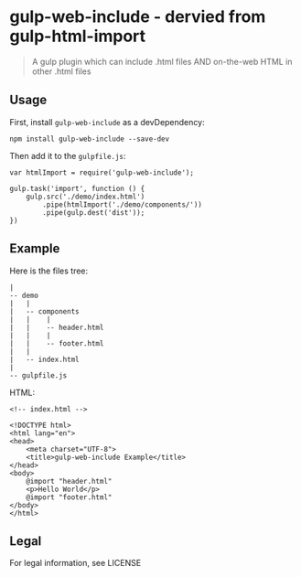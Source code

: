 # gulp-web-include - dervied from gulp-html-import
> A gulp plugin which can include .html files AND on-the-web HTML in other .html files

## Usage
First, install `gulp-web-include` as a devDependency:
```
npm install gulp-web-include --save-dev
```
Then add it to the `gulpfile.js`:
```
var htmlImport = require('gulp-web-include');

gulp.task('import', function () {
    gulp.src('./demo/index.html')
        .pipe(htmlImport('./demo/components/'))
        .pipe(gulp.dest('dist')); 
})
```

## Example
Here is the files tree:
```
|
-- demo
|   |
|   -- components
|   |    |
|   |    -- header.html
|   |    |
|   |    -- footer.html
|   |
|   -- index.html
|
-- gulpfile.js
```

HTML:
```
<!-- index.html -->

<!DOCTYPE html>
<html lang="en">
<head>
    <meta charset="UTF-8">
    <title>gulp-web-include Example</title>
</head>
<body>
    @import "header.html"
    <p>Hello World</p>
    @import "footer.html"
</body>
</html>
```

## Legal
For legal information, see LICENSE